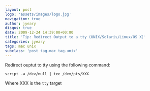 ```yaml
---
layout: post
logo: 'assets/images/logo.jpg'
navigation: true
author: jyeary
disqus: true
date: 2009-12-24 14:39:00+00:00
title: 'Tip: Redirect Output to a tty (UNIX/Solaris/Linux/OS X)'
categories: jyeary
tags: mac unix
subclass: 'post tag-mac tag-unix'
---
```

Redirect ouptut to tty using the following command:  
```
script -a /dev/null | tee /dev/pts/XXX
```
Where XXX is the `tty` target  
